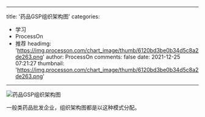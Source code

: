
---
title: '药品GSP组织架构图'
categories: 
 - 学习
 - ProcessOn
 - 推荐
headimg: 'https://img.processon.com/chart_image/thumb/6120bd3be0b34d5c8a2de263.png'
author: ProcessOn
comments: false
date: 2021-12-25 07:21:27
thumbnail: 'https://img.processon.com/chart_image/thumb/6120bd3be0b34d5c8a2de263.png'
---

<div>   
<img class="thumb" alt="药品GSP组织架构图" src="https://img.processon.com/chart_image/thumb/6120bd3be0b34d5c8a2de263.png" referrerpolicy="no-referrer">
<p>一般类药品批发企业，组织架构图都是以这种模式分配。</p>  
</div>
            